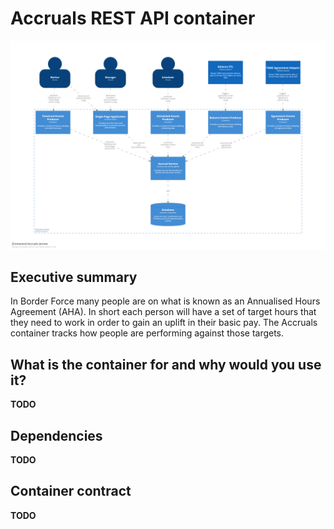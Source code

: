 # Accruals REST API container

![container.png](./images/container.png)

## Executive summary
In Border Force many people are on what is known as an Annualised Hours Agreement (AHA). In short each person will have a set of target hours that they need to work in order to gain an uplift in their basic pay. The Accruals container tracks how people are performing against those targets.

## What is the container for and why would you use it?
**TODO** 
 
## Dependencies
**TODO**

## Container contract
**TODO**
